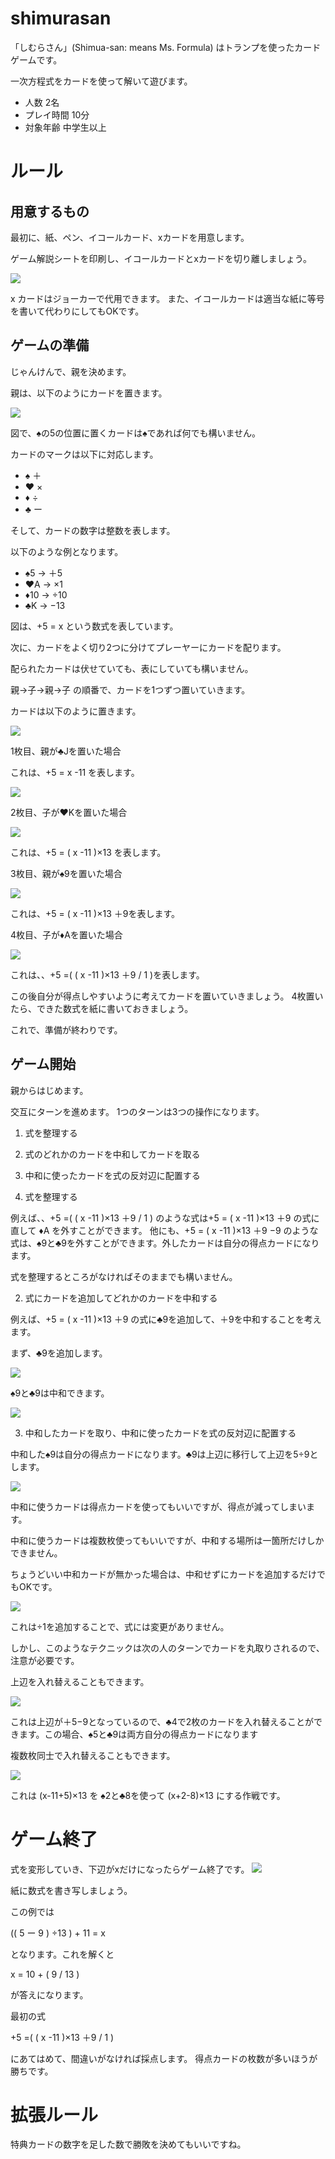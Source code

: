 # shimurasan

「しむらさん」(Shimua-san: means Ms. Formula) はトランプを使ったカードゲームです。

一次方程式をカードを使って解いて遊びます。

- 人数 2名
- プレイ時間 10分
- 対象年齢 中学生以上


# ルール

## 用意するもの
最初に、紙、ペン、イコールカード、xカードを用意します。


ゲーム解説シートを印刷し、イコールカードとxカードを切り離しましょう。

![](images/2020-10-18-15-34-47.png)

x カードはジョーカーで代用できます。
また、イコールカードは適当な紙に等号を書いて代わりにしてもOKです。

## ゲームの準備

じゃんけんで、親を決めます。

親は、以下のようにカードを置きます。

![](images/2020-10-18-13-02-17.png)

図で、♠の5の位置に置くカードは♠であれば何でも構いません。

カードのマークは以下に対応します。

- ♠ ＋
- ♥ ×
- ♦ ÷
- ♣ ー

そして、カードの数字は整数を表します。

以下のような例となります。

- ♠5 → ＋5
- ♥A → ×1
- ♦10 → ÷10
- ♣K → −13


図は、+5 = x という数式を表しています。


次に、カードをよく切り2つに分けてプレーヤーにカードを配ります。

配られたカードは伏せていても、表にしていても構いません。

親→子→親→子 の順番で、カードを1つずつ置いていきます。


カードは以下のように置きます。

![](images/2020-10-18-12-56-15.png)

1枚目、親が♣Jを置いた場合


これは、+5 = x -11 を表します。

![](images/2020-10-18-13-10-29.png)

2枚目、子が♥Kを置いた場合

![](images/2020-10-18-13-13-00.png)

これは、+5 = ( x -11 )×13 を表します。

3枚目、親が♠9を置いた場合

![](images/2020-10-18-13-14-24.png)

これは、+5 = ( x -11 )×13 ＋9を表します。

4枚目、子が♦Aを置いた場合

![](images/2020-10-18-13-15-44.png)

これは、、+5 =( ( x -11 )×13 ＋9 / 1 )を表します。

この後自分が得点しやすいように考えてカードを置いていきましょう。
4枚置いたら、できた数式を紙に書いておきましょう。

これで、準備が終わりです。

## ゲーム開始

親からはじめます。

交互にターンを進めます。
1つのターンは3つの操作になります。

1. 式を整理する
2. 式のどれかのカードを中和してカードを取る
3. 中和に使ったカードを式の反対辺に配置する


1. 式を整理する

例えば、、+5 =( ( x -11 )×13 ＋9 / 1 ) のような式は+5 = ( x -11 )×13 ＋9 の式に直して ♦A を外すことができます。
他にも、+5 = ( x -11 )×13 ＋9 −9  のような式は、♠9と♣9を外すことができます。外したカードは自分の得点カードになります。

式を整理するところがなければそのままでも構いません。

2. 式にカードを追加してどれかのカードを中和する

例えば、+5 = ( x -11 )×13 ＋9 の式に♣9を追加して、＋9を中和することを考えます。

まず、♣9を追加します。

![](images/2020-10-18-13-24-50.png)

♠9と♣9は中和できます。

![](images/2020-10-18-13-26-47.png)

3. 中和したカードを取り、中和に使ったカードを式の反対辺に配置する

中和した♠9は自分の得点カードになります。♣9は上辺に移行して上辺を5÷9とします。

![](images/2020-10-18-13-30-23.png)

中和に使うカードは得点カードを使ってもいいですが、得点が減ってしまいます。


中和に使うカードは複数枚使ってもいいですが、中和する場所は一箇所だけしかできません。


ちょうどいい中和カードが無かった場合は、中和せずにカードを追加するだけでもOKです。

![](images/2020-10-18-13-45-26.png)

これは÷1を追加することで、式には変更がありません。

しかし、このようなテクニックは次の人のターンでカードを丸取りされるので、注意が必要です。

上辺を入れ替えることもできます。


![](images/2020-10-18-13-49-48.png)


これは上辺が＋5−9となっているので、♣4で2枚のカードを入れ替えることができます。この場合、♠5と♣9は両方自分の得点カードになります

複数枚同士で入れ替えることもできます。


![](images/2020-10-18-13-54-24.png)

これは (x-11+5)×13 を ♠2と♣8を使って  (x+2-8)×13 にする作戦です。


# ゲーム終了

式を変形していき、下辺がxだけになったらゲーム終了です。
![](images/2020-10-18-15-47-50.png)

紙に数式を書き写しましょう。

この例では

(( 5 ー 9 ) ÷13 ) + 11 = x

となります。これを解くと

x = 10 + ( 9 / 13 )   

が答えになります。

最初の式

+5 =( ( x -11 )×13 ＋9 / 1 )

にあてはめて、間違いがなければ採点します。
得点カードの枚数が多いほうが勝ちです。


#  拡張ルール

特典カードの数字を足した数で勝敗を決めてもいいですね。